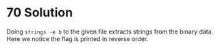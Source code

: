 # 70 Solution
Doing `strings -e b` to the given file extracts strings from the binary data. Here we notice the flag is printed in reverse order.